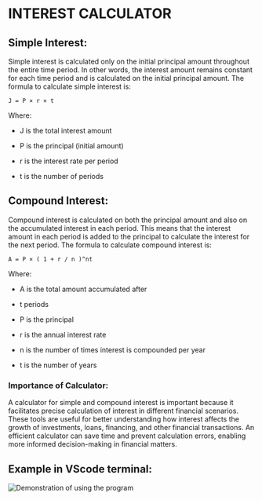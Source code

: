 # INTEREST CALCULATOR

## Simple Interest:
Simple interest is calculated only on the initial principal amount throughout the entire time period. In other words, the interest amount remains constant for each time period and is calculated on the initial principal amount. The formula to calculate simple interest is:

``` J = P × r × t  ```

Where:

- J is the total interest amount

- P is the principal (initial amount)

- r is the interest rate per period

- t is the number of periods

## Compound Interest:
Compound interest is calculated on both the principal amount and also on the accumulated interest in each period. This means that the interest amount in each period is added to the principal to calculate the interest for the next period. The formula to calculate compound interest is:

``` A = P × ( 1 + r / n )^nt ``` 

Where:

- A is the total amount accumulated after 

- t periods

- P is the principal

- r is the annual interest rate

- n is the number of times interest is compounded per year

- t is the number of years

### Importance of Calculator:
A calculator for simple and compound interest is important because it facilitates precise calculation of interest in different financial scenarios. These tools are useful for better understanding how interest affects the growth of investments, loans, financing, and other financial transactions. An efficient calculator can save time and prevent calculation errors, enabling more informed decision-making in financial matters.

## Example in VScode terminal:

![Demonstration of using the program](preview.png)